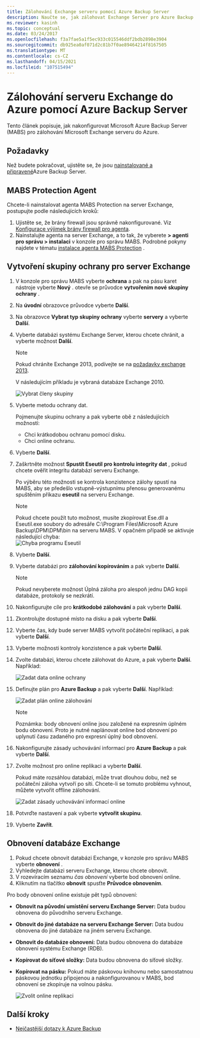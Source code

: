 ```yaml
---
title: Zálohování Exchange serveru pomocí Azure Backup Server
description: Naučte se, jak zálohovat Exchange Server pro Azure Backup pomocí Azure Backup Server
ms.reviewer: kasinh
ms.topic: conceptual
ms.date: 03/24/2017
ms.openlocfilehash: f3a7fae5a1f5ec933c015546ddf2bdb2898e3904
ms.sourcegitcommit: db925ea0af071d2c81b7f0ae89464214f8167505
ms.translationtype: MT
ms.contentlocale: cs-CZ
ms.lasthandoff: 04/15/2021
ms.locfileid: "107515494"
---
```

# <a name="back-up-an-exchange-server-to-azure-with-azure-backup-server"></a>Zálohování serveru Exchange do Azure pomocí Azure Backup Server

Tento článek popisuje, jak nakonfigurovat Microsoft Azure Backup Server (MABS) pro zálohování Microsoft Exchange serveru do Azure.  

## <a name="prerequisites"></a>Požadavky

Než budete pokračovat, ujistěte se, že jsou [nainstalované a připravené](backup-azure-microsoft-azure-backup.md)Azure Backup Server.

## <a name="mabs-protection-agent"></a>MABS Protection Agent

Chcete-li nainstalovat agenta MABS Protection na server Exchange, postupujte podle následujících kroků:

1. Ujistěte se, že brány firewall jsou správně nakonfigurované. Viz [Konfigurace výjimek brány firewall pro agenta](/system-center/dpm/configure-firewall-settings-for-dpm).
2. Nainstalujte agenta na server Exchange, a to tak, že vyberete **> agenti pro správu > instalaci** v konzole pro správu MABS. Podrobné pokyny najdete v tématu [instalace agenta MABS Protection](/system-center/dpm/deploy-dpm-protection-agent) .

## <a name="create-a-protection-group-for-the-exchange-server"></a>Vytvoření skupiny ochrany pro server Exchange

1. V konzole pro správu MABS vyberte **ochrana** a pak na pásu karet nástroje vyberte **Nový** . otevře se průvodce **vytvořením nové skupiny ochrany** .
2. Na **úvodní** obrazovce průvodce vyberte **Další**.
3. Na obrazovce **Vybrat typ skupiny ochrany** vyberte **servery** a vyberte **Další**.
4. Vyberte databázi systému Exchange Server, kterou chcete chránit, a vyberte možnost **Další**.

   > [!NOTE]
   > Pokud chráníte Exchange 2013, podívejte se na [požadavky exchange 2013](/system-center/dpm/back-up-exchange).
   >
   >

    V následujícím příkladu je vybraná databáze Exchange 2010.

    ![Vybrat členy skupiny](./media/backup-azure-backup-exchange-server/select-group-members.png)
5. Vyberte metodu ochrany dat.

    Pojmenujte skupinu ochrany a pak vyberte obě z následujících možností:

   * Chci krátkodobou ochranu pomocí disku.
   * Chci online ochranu.
6. Vyberte **Další**.
7. Zaškrtněte možnost **Spustit Eseutil pro kontrolu integrity dat** , pokud chcete ověřit integritu databází serveru Exchange.

    Po výběru této možnosti se kontrola konzistence zálohy spustí na MABS, aby se předešlo vstupně-výstupnímu přenosu generovanému spuštěním příkazu **eseutil** na serveru Exchange.

   > [!NOTE]
   > Pokud chcete použít tuto možnost, musíte zkopírovat Ese.dll a Eseutil.exe soubory do adresáře C:\Program Files\Microsoft Azure Backup\DPM\DPM\bin na serveru MABS. V opačném případě se aktivuje následující chyba:  
   > ![Chyba programu Eseutil](./media/backup-azure-backup-exchange-server/eseutil-error.png)
   >
   >
8. Vyberte **Další**.
9. Vyberte databázi pro **zálohování kopírováním** a pak vyberte **Další**.

   > [!NOTE]
   > Pokud nevyberete možnost Úplná záloha pro alespoň jednu DAG kopii databáze, protokoly se nezkrátí.
   >
   >
10. Nakonfigurujte cíle pro **krátkodobé zálohování** a pak vyberte **Další**.
11. Zkontrolujte dostupné místo na disku a pak vyberte **Další**.
12. Vyberte čas, kdy bude server MABS vytvořit počáteční replikaci, a pak vyberte **Další**.
13. Vyberte možnosti kontroly konzistence a pak vyberte **Další**.
14. Zvolte databázi, kterou chcete zálohovat do Azure, a pak vyberte **Další**. Například:

    ![Zadat data online ochrany](./media/backup-azure-backup-exchange-server/specify-online-protection-data.png)
15. Definujte plán pro **Azure Backup** a pak vyberte **Další**. Například:

    ![Zadat plán online zálohování](./media/backup-azure-backup-exchange-server/specify-online-backup-schedule.png)

    > [!NOTE]
    > Poznámka: body obnovení online jsou založené na expresním úplném bodu obnovení. Proto je nutné naplánovat online bod obnovení po uplynutí času zadaného pro expresní úplný bod obnovení.
    >
    >
16. Nakonfigurujte zásady uchovávání informací pro **Azure Backup** a pak vyberte **Další**.
17. Zvolte možnost pro online replikaci a vyberte **Další**.

    Pokud máte rozsáhlou databázi, může trvat dlouhou dobu, než se počáteční záloha vytvoří po síti. Chcete-li se tomuto problému vyhnout, můžete vytvořit offline zálohování.  

    ![Zadat zásady uchovávání informací online](./media/backup-azure-backup-exchange-server/specify-online-retention-policy.png)
18. Potvrďte nastavení a pak vyberte **vytvořit skupinu**.
19. Vyberte **Zavřít**.

## <a name="recover-the-exchange-database"></a>Obnovení databáze Exchange

1. Pokud chcete obnovit databázi Exchange, v konzole pro správu MABS vyberte **obnovení** .
2. Vyhledejte databázi serveru Exchange, kterou chcete obnovit.
3. V rozevíracím seznamu *čas obnovení* vyberte bod obnovení online.
4. Kliknutím na tlačítko **obnovit** spusťte **Průvodce obnovením**.

Pro body obnovení online existuje pět typů obnovení:

* **Obnovit na původní umístění serveru Exchange Server:** Data budou obnovena do původního serveru Exchange.
* **Obnovit do jiné databáze na serveru Exchange Server:** Data budou obnovena do jiné databáze na jiném serveru Exchange.
* **Obnovit do databáze obnovení:** Data budou obnovena do databáze obnovení systému Exchange (RDB).
* **Kopírovat do síťové složky:** Data budou obnovena do síťové složky.
* **Kopírovat na pásku:** Pokud máte páskovou knihovnu nebo samostatnou páskovou jednotku připojenou a nakonfigurovanou v MABS, bod obnovení se zkopíruje na volnou pásku.

    ![Zvolit online replikaci](./media/backup-azure-backup-exchange-server/choose-online-replication.png)

## <a name="next-steps"></a>Další kroky

* [Nejčastější dotazy k Azure Backup](backup-azure-backup-faq.yml)
